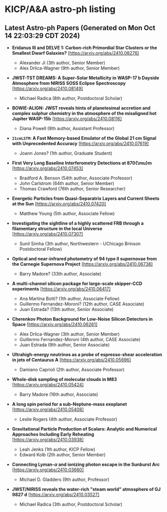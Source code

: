 # KICP/A&A astro-ph listing


## Latest Astro-ph Papers (Generated on Mon Oct 14 22:03:29 CDT 2024)

- **Eridanus III and DELVE 1: Carbon-rich Primordial Star Clusters or the Smallest Dwarf Galaxies?**
[https://arxiv.org/abs/2410.08276]
  + Alexander Ji (3th author, Senior Member)
  + Alex Drlica-Wagner (9th author, Senior Member)

- **JWST-TST DREAMS: A Super-Solar Metallicity in WASP-17 b Dayside Atmosphere from NIRISS SOSS Eclipse Spectroscopy**
[https://arxiv.org/abs/2410.08149]
  + Michael Radica (8th author, Postdoctoral Scholar)

- **BOWIE-ALIGN: JWST reveals hints of planetesimal accretion and complex sulphur chemistry in the atmosphere of the misaligned hot Jupiter WASP-15b**
[https://arxiv.org/abs/2410.08116]
  + Diana Powell (8th author, Assistant Professor)

- **$\texttt{21cmLSTM}$: A Fast Memory-based Emulator of the Global 21 cm Signal with Unprecedented Accuracy**
[https://arxiv.org/abs/2410.07619]
  + Joann Jones? (1th author, Graduate Student)

- **First Very Long Baseline Interferometry Detections at 870{\mu}m**
[https://arxiv.org/abs/2410.07453]
  + Bradford A. Benson (54th author, Associate Professor)
  + John Carlstrom (64th author, Senior Member)
  + Thomas Crawford (76th author, Senior Researcher)

- **Energetic Particles from Quasi-Separatrix Layers and Current Sheets at the Sun**
[https://arxiv.org/abs/2410.07420]
  + Matthew Young (5th author, Associate Fellow)

- **Investigating the sightline of a highly scattered FRB through a filamentary structure in the local Universe**
[https://arxiv.org/abs/2410.07307]
  + Sunil Simha (3th author, Northwestern - UChicago Brinson Postdoctoral Fellow)

- **Optical and near-infrared photometry of 94 type II supernovae from the Carnegie Supernova Project**
[https://arxiv.org/abs/2410.06738]
  + Barry Madore? (33th author, Associate)

- **A multi-channel silicon package for large-scale skipper-CCD experiments**
[https://arxiv.org/abs/2410.06417]
  + Ana Martina Botti? (1th author, Associate Fellow)
  + Guillermo Fernandez-Moroni? (12th author, CASE Associate)
  + Juan  Estrada? (13th author, Senior Associate)

- **Cherenkov Photon Background for Low-Noise Silicon Detectors in Space**
[https://arxiv.org/abs/2410.06261]
  + Alex Drlica-Wagner (3th author, Senior Member)
  + Guillermo Fernandez-Moroni (4th author, CASE Associate)
  + Juan  Estrada (9th author, Senior Associate)

- **Ultrahigh-energy neutrinos as a probe of espresso-shear acceleration in jets of Centaurus A**
[https://arxiv.org/abs/2410.05696]
  + Damiano Caprioli (2th author, Associate Professor)

- **Whole-disk sampling of molecular clouds in M83**
[https://arxiv.org/abs/2410.05424]
  + Barry Madore (16th author, Associate)

- **A long spin period for a sub-Neptune-mass exoplanet**
[https://arxiv.org/abs/2410.05408]
  + Leslie Rogers (4th author, Associate Professor)

- **Gravitational Particle Production of Scalars: Analytic and Numerical Approaches Including Early Reheating**
[https://arxiv.org/abs/2410.03938]
  + Leah Jenks (1th author, KICP Fellow)
  + Edward Kolb (2th author, Senior Member)

- **Connecting Lyman-$\alpha$ and ionizing photon escape in the Sunburst Arc**
[https://arxiv.org/abs/2410.03660]
  + Michael D. Gladders (9th author, Professor)

- **JWST/NIRISS reveals the water-rich "steam world" atmosphere of GJ 9827 d**
[https://arxiv.org/abs/2410.03527]
  + Michael Radica (3th author, Postdoctoral Scholar)

